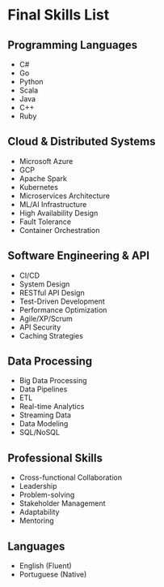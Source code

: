 # Final Skills List

## Programming Languages
- C#
- Go
- Python
- Scala
- Java
- C++
- Ruby

## Cloud & Distributed Systems
- Microsoft Azure
- GCP
- Apache Spark
- Kubernetes
- Microservices Architecture
- ML/AI Infrastructure
- High Availability Design
- Fault Tolerance
- Container Orchestration

## Software Engineering & API
- CI/CD
- System Design
- RESTful API Design
- Test-Driven Development
- Performance Optimization
- Agile/XP/Scrum
- API Security
- Caching Strategies

## Data Processing
- Big Data Processing
- Data Pipelines
- ETL
- Real-time Analytics
- Streaming Data
- Data Modeling
- SQL/NoSQL

## Professional Skills
- Cross-functional Collaboration
- Leadership
- Problem-solving
- Stakeholder Management
- Adaptability
- Mentoring

## Languages
- English (Fluent)
- Portuguese (Native)